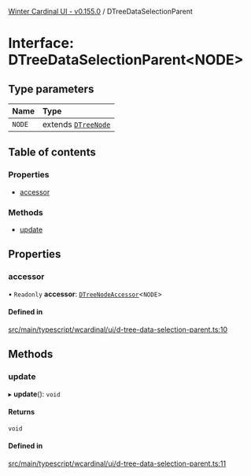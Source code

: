 [Winter Cardinal UI - v0.155.0](../index.md) / DTreeDataSelectionParent

# Interface: DTreeDataSelectionParent<NODE\>

## Type parameters

| Name | Type |
| :------ | :------ |
| `NODE` | extends [`DTreeNode`](DTreeNode.md) |

## Table of contents

### Properties

- [accessor](DTreeDataSelectionParent.md#accessor)

### Methods

- [update](DTreeDataSelectionParent.md#update)

## Properties

### accessor

• `Readonly` **accessor**: [`DTreeNodeAccessor`](DTreeNodeAccessor.md)<`NODE`\>

#### Defined in

[src/main/typescript/wcardinal/ui/d-tree-data-selection-parent.ts:10](https://github.com/winter-cardinal/winter-cardinal-ui/blob/v0.155.0/src/main/typescript/wcardinal/ui/d-tree-data-selection-parent.ts#L10)

## Methods

### update

▸ **update**(): `void`

#### Returns

`void`

#### Defined in

[src/main/typescript/wcardinal/ui/d-tree-data-selection-parent.ts:11](https://github.com/winter-cardinal/winter-cardinal-ui/blob/v0.155.0/src/main/typescript/wcardinal/ui/d-tree-data-selection-parent.ts#L11)
